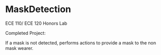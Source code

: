 # MaskDetection
ECE 110/ ECE 120 Honors Lab

Completed Project:

If a mask is not detected, performs actions to provide a mask to the non mask wearer.
